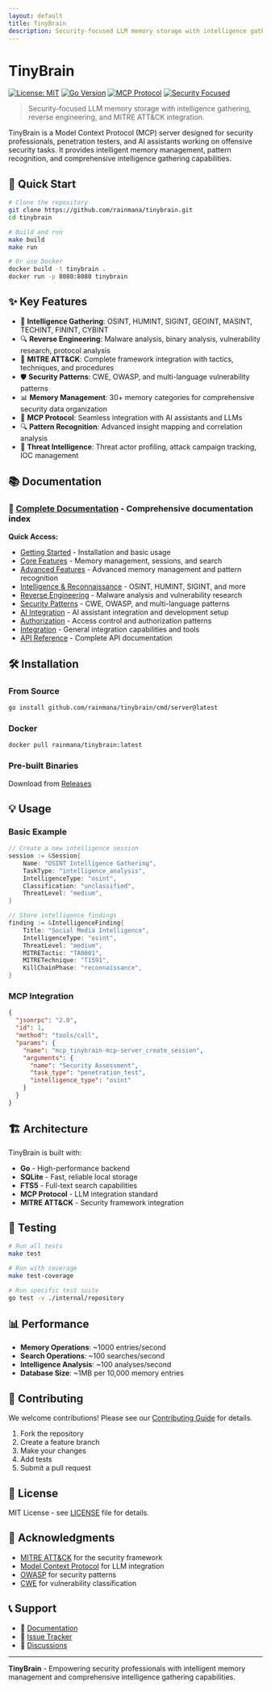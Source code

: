 ```yaml
---
layout: default
title: TinyBrain
description: Security-focused LLM memory storage with intelligence gathering, reverse engineering, and MITRE ATT&CK integration
---
```


<!-- Force rebuild -->

# TinyBrain

[![License: MIT](https://img.shields.io/badge/License-MIT-yellow.svg)](https://opensource.org/licenses/MIT)
[![Go Version](https://img.shields.io/badge/Go-1.21+-blue.svg)](https://golang.org/)
[![MCP Protocol](https://img.shields.io/badge/MCP-Protocol-green.svg)](https://modelcontextprotocol.io/)
[![Security Focused](https://img.shields.io/badge/Security-Focused-red.svg)](https://github.com/rainmana/tinybrain)

> Security-focused LLM memory storage with intelligence gathering, reverse engineering, and MITRE ATT&CK integration.

TinyBrain is a Model Context Protocol (MCP) server designed for security professionals, penetration testers, and AI assistants working on offensive security tasks. It provides intelligent memory management, pattern recognition, and comprehensive intelligence gathering capabilities.

## 🚀 Quick Start

```bash
# Clone the repository
git clone https://github.com/rainmana/tinybrain.git
cd tinybrain

# Build and run
make build
make run

# Or use Docker
docker build -t tinybrain .
docker run -p 8080:8080 tinybrain
```

## ✨ Key Features

- 🧠 **Intelligence Gathering**: OSINT, HUMINT, SIGINT, GEOINT, MASINT, TECHINT, FININT, CYBINT
- 🔍 **Reverse Engineering**: Malware analysis, binary analysis, vulnerability research, protocol analysis
- 🎯 **MITRE ATT&CK**: Complete framework integration with tactics, techniques, and procedures
- 🛡️ **Security Patterns**: CWE, OWASP, and multi-language vulnerability patterns
- 📊 **Memory Management**: 30+ memory categories for comprehensive security data organization
- 🔗 **MCP Protocol**: Seamless integration with AI assistants and LLMs
- 🔍 **Pattern Recognition**: Advanced insight mapping and correlation analysis
- 🎯 **Threat Intelligence**: Threat actor profiling, attack campaign tracking, IOC management

## 📚 Documentation

### 📖 **[Complete Documentation](documentation/)** - Comprehensive documentation index

**Quick Access:**
- [Getting Started](getting-started/) - Installation and basic usage
- [Core Features](core-features/) - Memory management, sessions, and search
- [Advanced Features](advanced-features/) - Advanced memory management and pattern recognition
- [Intelligence & Reconnaissance](intelligence/) - OSINT, HUMINT, SIGINT, and more
- [Reverse Engineering](reverse-engineering/) - Malware analysis and vulnerability research
- [Security Patterns](security-patterns/) - CWE, OWASP, and multi-language patterns
- [AI Integration](ai-integration/) - AI assistant integration and development setup
- [Authorization](authorization/) - Access control and authorization patterns
- [Integration](integration/) - General integration capabilities and tools
- [API Reference](api-reference/) - Complete API documentation

## 🛠️ Installation

### From Source
```bash
go install github.com/rainmana/tinybrain/cmd/server@latest
```

### Docker
```bash
docker pull rainmana/tinybrain:latest
```

### Pre-built Binaries
Download from [Releases](https://github.com/rainmana/tinybrain/releases)

## 💡 Usage

### Basic Example
```go
// Create a new intelligence session
session := &Session{
    Name: "OSINT Intelligence Gathering",
    TaskType: "intelligence_analysis",
    IntelligenceType: "osint",
    Classification: "unclassified",
    ThreatLevel: "medium",
}

// Store intelligence findings
finding := &IntelligenceFinding{
    Title: "Social Media Intelligence",
    IntelligenceType: "osint",
    ThreatLevel: "medium",
    MITRETactic: "TA0001",
    MITRETechnique: "T1591",
    KillChainPhase: "reconnaissance",
}
```

### MCP Integration
```json
{
  "jsonrpc": "2.0",
  "id": 1,
  "method": "tools/call",
  "params": {
    "name": "mcp_tinybrain-mcp-server_create_session",
    "arguments": {
      "name": "Security Assessment",
      "task_type": "penetration_test",
      "intelligence_type": "osint"
    }
  }
}
```

## 🏗️ Architecture

TinyBrain is built with:
- **Go** - High-performance backend
- **SQLite** - Fast, reliable local storage
- **FTS5** - Full-text search capabilities
- **MCP Protocol** - LLM integration standard
- **MITRE ATT&CK** - Security framework integration

## 🧪 Testing

```bash
# Run all tests
make test

# Run with coverage
make test-coverage

# Run specific test suite
go test -v ./internal/repository
```

## 📊 Performance

- **Memory Operations**: ~1000 entries/second
- **Search Operations**: ~100 searches/second
- **Intelligence Analysis**: ~100 analyses/second
- **Database Size**: ~1MB per 10,000 memory entries

## 🤝 Contributing

We welcome contributions! Please see our [Contributing Guide](contributing/) for details.

1. Fork the repository
2. Create a feature branch
3. Make your changes
4. Add tests
5. Submit a pull request

## 📄 License

MIT License - see [LICENSE](https://github.com/rainmana/tinybrain/blob/main/LICENSE) file for details.

## 🙏 Acknowledgments

- [MITRE ATT&CK](https://attack.mitre.org/) for the security framework
- [Model Context Protocol](https://modelcontextprotocol.io/) for LLM integration
- [OWASP](https://owasp.org/) for security patterns
- [CWE](https://cwe.mitre.org/) for vulnerability classification

## 📞 Support

- 📖 [Documentation](https://rainmana.github.io/tinybrain/)
- 🐛 [Issue Tracker](https://github.com/rainmana/tinybrain/issues)
- 💬 [Discussions](https://github.com/rainmana/tinybrain/discussions)

---

**TinyBrain** - Empowering security professionals with intelligent memory management and comprehensive intelligence gathering capabilities.
